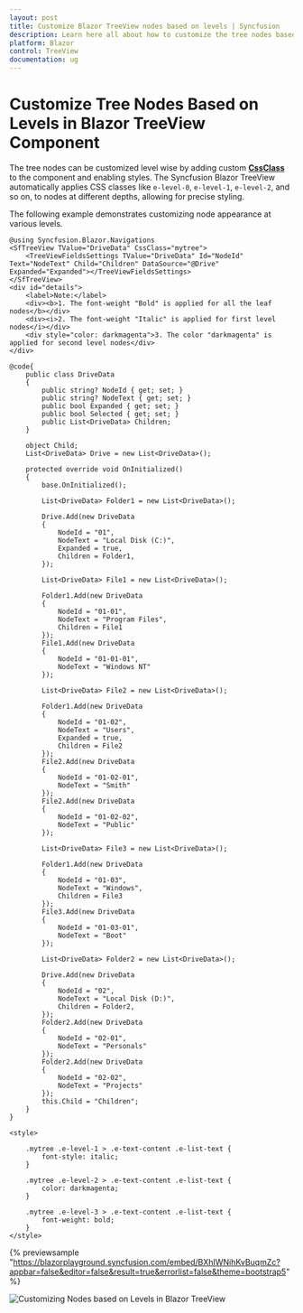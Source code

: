 ```yaml
---
layout: post
title: Customize Blazor TreeView nodes based on levels | Syncfusion
description: Learn here all about how to customize the tree nodes based on levels in Syncfusion Blazor TreeView component and more.
platform: Blazor
control: TreeView
documentation: ug
---
```


# Customize Tree Nodes Based on Levels in Blazor TreeView Component

The tree nodes can be customized level wise by adding custom [**CssClass**](https://help.syncfusion.com/cr/blazor/Syncfusion.Blazor.Navigations.SfTreeView-1.html#Syncfusion_Blazor_Navigations_SfTreeView_1_CssClass) to the component and enabling styles. The Syncfusion Blazor TreeView automatically applies CSS classes like `e-level-0`, `e-level-1`, `e-level-2`, and so on, to nodes at different depths, allowing for precise styling.

The following example demonstrates customizing node appearance at various levels.

```cshtml
@using Syncfusion.Blazor.Navigations
<SfTreeView TValue="DriveData" CssClass="mytree">
    <TreeViewFieldsSettings TValue="DriveData" Id="NodeId" Text="NodeText" Child="Children" DataSource="@Drive" Expanded="Expanded"></TreeViewFieldsSettings>
</SfTreeView>
<div id="details">
    <label>Note:</label>
    <div><b>1. The font-weight "Bold" is applied for all the leaf nodes</b></div>
    <div><i>2. The font-weight "Italic" is applied for first level nodes</i></div>
    <div style="color: darkmagenta">3. The color "darkmagenta" is applied for second level nodes</div>
</div>

@code{
    public class DriveData
    {
        public string? NodeId { get; set; }
        public string? NodeText { get; set; }
        public bool Expanded { get; set; }
        public bool Selected { get; set; }
        public List<DriveData> Children;
    }

    object Child;
    List<DriveData> Drive = new List<DriveData>();

    protected override void OnInitialized()
    {
        base.OnInitialized();

        List<DriveData> Folder1 = new List<DriveData>();

        Drive.Add(new DriveData
        {
            NodeId = "01",
            NodeText = "Local Disk (C:)",
            Expanded = true,
            Children = Folder1,
        });

        List<DriveData> File1 = new List<DriveData>();

        Folder1.Add(new DriveData
        {
            NodeId = "01-01",
            NodeText = "Program Files",
            Children = File1
        });
        File1.Add(new DriveData
        {
            NodeId = "01-01-01",
            NodeText = "Windows NT"
        });

        List<DriveData> File2 = new List<DriveData>();

        Folder1.Add(new DriveData
        {
            NodeId = "01-02",
            NodeText = "Users",
            Expanded = true,
            Children = File2
        });
        File2.Add(new DriveData
        {
            NodeId = "01-02-01",
            NodeText = "Smith"
        });
        File2.Add(new DriveData
        {
            NodeId = "01-02-02",
            NodeText = "Public"
        });

        List<DriveData> File3 = new List<DriveData>();

        Folder1.Add(new DriveData
        {
            NodeId = "01-03",
            NodeText = "Windows",
            Children = File3
        });
        File3.Add(new DriveData
        {
            NodeId = "01-03-01",
            NodeText = "Boot"
        });

        List<DriveData> Folder2 = new List<DriveData>();

        Drive.Add(new DriveData
        {
            NodeId = "02",
            NodeText = "Local Disk (D:)",
            Children = Folder2,
        });
        Folder2.Add(new DriveData
        {
            NodeId = "02-01",
            NodeText = "Personals"
        });
        Folder2.Add(new DriveData
        {
            NodeId = "02-02",
            NodeText = "Projects"
        });
        this.Child = "Children";
    }
}

<style>

    .mytree .e-level-1 > .e-text-content .e-list-text {
        font-style: italic;
    }

    .mytree .e-level-2 > .e-text-content .e-list-text {
        color: darkmagenta;
    }

    .mytree .e-level-3 > .e-text-content .e-list-text {
        font-weight: bold;
    }
</style>

```

{% previewsample "https://blazorplayground.syncfusion.com/embed/BXhIWNihKvBuqmZc?appbar=false&editor=false&result=true&errorlist=false&theme=bootstrap5" %}

![Customizing Nodes based on Levels in Blazor TreeView](../images/blazor-treeview-with-custom-nodes.png)